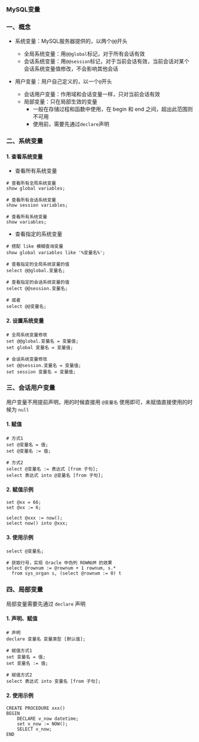 ### MySQL变量
### 一、概念
* 系统变量：MySQL服务器提供的，以两个`@@`开头
  * 全局系统变量：用`@@global`标记，对于所有会话有效
  * 会话系统变量：用`@@session`标记，对于当前会话有效，当前会话对某个会话系统变量值修改，不会影响其他会话
  
* 用户变量：用户自己定义的，以一个`@`开头
  * 会话用户变量：作用域和会话变量一样，只对当前会话有效
  * 局部变量：只在局部生效的变量
    * 一般在存储过程和函数中使用，在 begin 和 end 之间，超出此范围则不可用
    * 使用前，需要先通过`declare`声明


### 二、系统变量
#### 1. 查看系统变量
* 查看所有系统变量

```
# 查看所有全局系统变量 
show global variables;

# 查看所有会话系统变量
show session variables; 

# 查看所有系统变量
show variables;
```

* 查看指定的系统变量

```
# 搭配 like 模糊查询变量
show global variables like '%变量名%';

# 查看指定的全局系统变量的值
select @@global.变量名;

# 查看指定的会话系统变量的值
select @@session.变量名;

# 或者
select @@变量名;
```


#### 2. 设置系统变量
```
# 全局系统变量修改 
set @@global.变量名 = 变量值; 
set global 变量名 = 变量值; 

# 会话系统变量修改 
set @@session.变量名 = 变量值; 
set session 变量名 = 变量值; 
```



### 三、会话用户变量
用户变量不用提前声明，用的时候直接用 `@变量名` 使用即可，未赋值直接使用的时候为 `null`

#### 1. 赋值
```
# 方式1 
set @变量名 = 值; 
set @变量名 := 值; 

# 方式2 
select @变量名 := 表达式 [from 子句]; 
select 表达式 into @变量名 [from 子句];
```

#### 2. 赋值示例
```
set @xx = 66;
set @xx := 6;

select @xxx := now();
select now() into @xxx;
```

#### 3. 使用示例
```
select @变量名;

# 获取行号，实现 Oracle 中伪列 ROWNUM 的效果
select @rownum := @rownum + 1 rownum, s.*
  from sys_organ s, (select @rownum := 0) t
```


### 四、局部变量
局部变量需要先通过 `declare` 声明
#### 1. 声明、赋值
```
# 声明
declare 变量名 变量类型 [默认值];

# 赋值方式1 
set 变量名 = 值; 
set 变量名 := 值; 

# 赋值方式2 
select 表达式 into 变量名 [from 子句];
```

#### 2. 使用示例
```
CREATE PROCEDURE xxx()
BEGIN
    DECLARE v_now datetime;
    set v_now := NOW();
    SELECT v_now;
END
```
